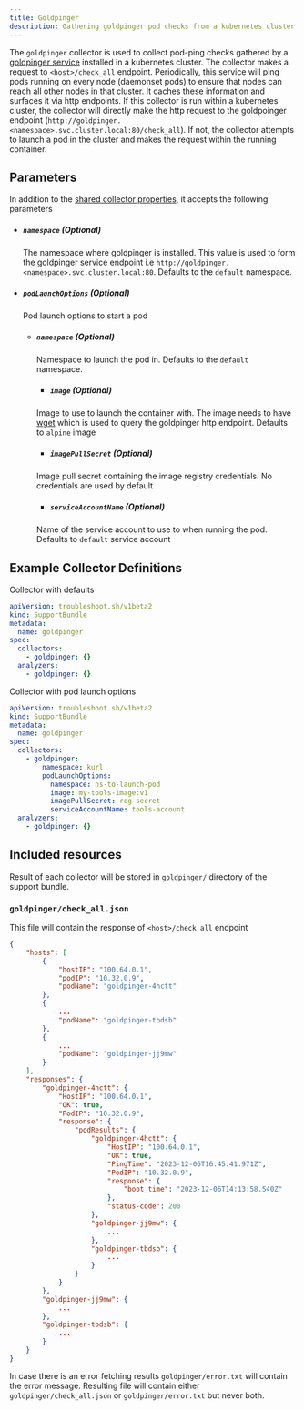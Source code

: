 ```yaml
---
title: Goldpinger
description: Gathering goldpinger pod checks from a kubernetes cluster
---
```


The `goldpinger` collector is used to collect pod-ping checks gathered by a [goldpinger service](https://github.com/bloomberg/goldpinger) installed in a kubernetes cluster. The collector makes a request to `<host>/check_all` endpoint. Periodically, this service will ping pods running on every node (daemonset pods) to ensure that nodes can reach all other nodes in that cluster. It caches these information and surfaces it via http endpoints. If this collector is run within a kubernetes cluster, the collector will directly make the http request to the goldpoinger endpoint (`http://goldpinger.<namespace>.svc.cluster.local:80/check_all`). If not, the collector attempts to launch a pod in the cluster and makes the request within the running container.

## Parameters

In addition to the [shared collector properties](/collect/collectors/#shared-properties), it accepts the following parameters

- ##### `namespace` (Optional)
  The namespace where goldpinger is installed. This value is used to form the goldpinger service endpoint i.e `http://goldpinger.<namespace>.svc.cluster.local:80`. Defaults to the `default` namespace.

- ##### `podLaunchOptions` (Optional)
  Pod launch options to start a pod
  - ##### `namespace` (Optional)
    Namespace to launch the pod in. Defaults to the `default` namespace.

	- ##### `image` (Optional)
    Image to use to launch the container with. The image needs to have [wget](https://www.gnu.org/software/wget/) which is used to query the goldpinger http endpoint. Defaults to `alpine` image

	- ##### `imagePullSecret` (Optional)
    Image pull secret containing the image registry credentials. No credentials are used by default

	- ##### `serviceAccountName` (Optional)
    Name of the service account to use to when running the pod. Defaults to `default` service account

## Example Collector Definitions

Collector with defaults

```yaml
apiVersion: troubleshoot.sh/v1beta2
kind: SupportBundle
metadata:
  name: goldpinger
spec:
  collectors:
    - goldpinger: {}
  analyzers:
    - goldpinger: {}
```

Collector with pod launch options

```yaml
apiVersion: troubleshoot.sh/v1beta2
kind: SupportBundle
metadata:
  name: goldpinger
spec:
  collectors:
    - goldpinger:
        namespace: kurl
        podLaunchOptions:
          namespace: ns-to-launch-pod
          image: my-tools-image:v1
          imagePullSecret: reg-secret
          serviceAccountName: tools-account
  analyzers:
    - goldpinger: {}
```

## Included resources

Result of each collector will be stored in `goldpinger/` directory of the support bundle.

### `goldpinger/check_all.json`

This file will contain the response of `<host>/check_all` endpoint

```json
{
    "hosts": [
        {
            "hostIP": "100.64.0.1",
            "podIP": "10.32.0.9",
            "podName": "goldpinger-4hctt"
        },
        {
            ...
            "podName": "goldpinger-tbdsb"
        },
        {
            ...
            "podName": "goldpinger-jj9mw"
        }
    ],
    "responses": {
        "goldpinger-4hctt": {
            "HostIP": "100.64.0.1",
            "OK": true,
            "PodIP": "10.32.0.9",
            "response": {
                "podResults": {
                    "goldpinger-4hctt": {
                        "HostIP": "100.64.0.1",
                        "OK": true,
                        "PingTime": "2023-12-06T16:45:41.971Z",
                        "PodIP": "10.32.0.9",
                        "response": {
                            "boot_time": "2023-12-06T14:13:58.540Z"
                        },
                        "status-code": 200
                    },
                    "goldpinger-jj9mw": {
                        ...
                    },
                    "goldpinger-tbdsb": {
                        ...
                    }
                }
            }
        },
        "goldpinger-jj9mw": {
            ...
        },
        "goldpinger-tbdsb": {
            ...
        }
    }
}
```

In case there is an error fetching results `goldpinger/error.txt` will contain the error message. Resulting file will contain either `goldpinger/check_all.json` or `goldpinger/error.txt` but never both.
